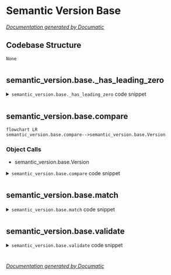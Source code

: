 # Semantic Version Base

[_Documentation generated by Documatic_](https://www.documatic.com)

<!---Documatic-section-Codebase Structure-start--->
## Codebase Structure

<!---Documatic-block-system_architecture-start--->
```mermaid
None
```
<!---Documatic-block-system_architecture-end--->

# #
<!---Documatic-section-Codebase Structure-end--->

<!---Documatic-section-semantic_version.base._has_leading_zero-start--->
## semantic_version.base._has_leading_zero

<!---Documatic-section-_has_leading_zero-start--->
<!---Documatic-block-semantic_version.base._has_leading_zero-start--->
<details>
	<summary><code>semantic_version.base._has_leading_zero</code> code snippet</summary>

```python
def _has_leading_zero(value):
    return value and value[0] == '0' and value.isdigit() and (value != '0')
```
</details>
<!---Documatic-block-semantic_version.base._has_leading_zero-end--->
<!---Documatic-section-_has_leading_zero-end--->

# #
<!---Documatic-section-semantic_version.base._has_leading_zero-end--->

<!---Documatic-section-semantic_version.base.compare-start--->
## semantic_version.base.compare

<!---Documatic-section-compare-start--->
```mermaid
flowchart LR
semantic_version.base.compare-->semantic_version.base.Version
```

### Object Calls

* semantic_version.base.Version

<!---Documatic-block-semantic_version.base.compare-start--->
<details>
	<summary><code>semantic_version.base.compare</code> code snippet</summary>

```python
def compare(v1, v2):
    return Version(v1).__cmp__(Version(v2))
```
</details>
<!---Documatic-block-semantic_version.base.compare-end--->
<!---Documatic-section-compare-end--->

# #
<!---Documatic-section-semantic_version.base.compare-end--->

<!---Documatic-section-semantic_version.base.match-start--->
## semantic_version.base.match

<!---Documatic-section-match-start--->
<!---Documatic-block-semantic_version.base.match-start--->
<details>
	<summary><code>semantic_version.base.match</code> code snippet</summary>

```python
def match(spec, version):
    return Spec(spec).match(Version(version))
```
</details>
<!---Documatic-block-semantic_version.base.match-end--->
<!---Documatic-section-match-end--->

# #
<!---Documatic-section-semantic_version.base.match-end--->

<!---Documatic-section-semantic_version.base.validate-start--->
## semantic_version.base.validate

<!---Documatic-section-validate-start--->
<!---Documatic-block-semantic_version.base.validate-start--->
<details>
	<summary><code>semantic_version.base.validate</code> code snippet</summary>

```python
def validate(version_string):
    try:
        Version.parse(version_string)
        return True
    except ValueError:
        return False
```
</details>
<!---Documatic-block-semantic_version.base.validate-end--->
<!---Documatic-section-validate-end--->

# #
<!---Documatic-section-semantic_version.base.validate-end--->

[_Documentation generated by Documatic_](https://www.documatic.com)